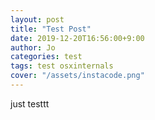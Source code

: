```yaml
---
layout: post
title: "Test Post"
date: 2019-12-20T16:56:00+9:00
author: Jo
categories: test
tags: test osxinternals
cover: "/assets/instacode.png"
---
```


just testtt
